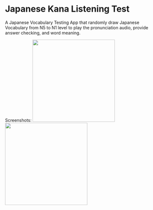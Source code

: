 # Japanese Kana Listening Test

A Japanese Vocabulary Testing App that randomly draw Japanese Vocabulary from N5 to N1 level to play the pronunciation audio, provide answer checking, and word meaning.

Screenshots:
<img src="https://raw.githubusercontent.com/eric19960304/Kana-Listening-Test/master/demo/1.png" width="270"> <img src="https://raw.githubusercontent.com/eric19960304/Kana-Listening-Test/master/demo/2.png" width="270">